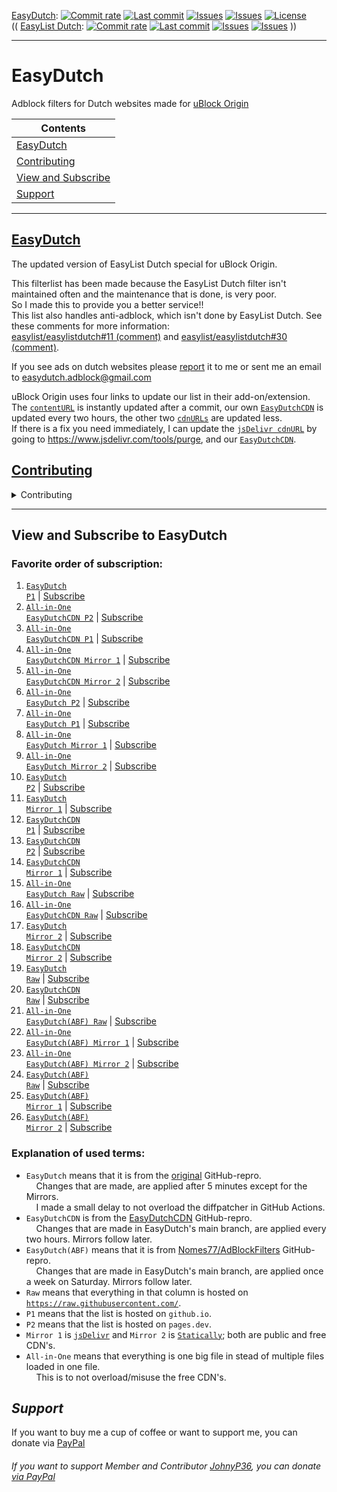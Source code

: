 [EasyDutch](https://github.com/EasyDutch-uBO/EasyDutch):
[![Commit rate](https://img.shields.io/github/commit-activity/y/EasyDutch-uBO/EasyDutch?label=Commits&color=succes)](https://github.com/EasyDutch-uBO/EasyDutch/commits/)
[![Last commit](https://img.shields.io/github/last-commit/EasyDutch-uBO/EasyDutch?label=Last%20commit&color=informational)](https://github.com/EasyDutch-uBO/EasyDutch/commits/)
[![Issues](https://img.shields.io/github/issues/EasyDutch-uBO/EasyDutch?label=Issues&color=red)](https://github.com/EasyDutch-uBO/EasyDutch/issues)
[![Issues](https://img.shields.io/github/issues-closed/EasyDutch-uBO/EasyDutch?color=green&label=Issues)](https://github.com/EasyDutch-uBO/EasyDutch/issues?q=is%3Aissue+is%3Aclosed)
[![License](https://img.shields.io/badge/License-GPLv3-blue.svg?label=License&color=lightgrey)](https://github.com/EasyDutch-uBO/EasyDutch/blob/main/LICENSE) <br>
(( [EasyList Dutch](https://github.com/easylist/easylistdutch/):
[![Commit rate](https://img.shields.io/github/commit-activity/y/easylist/easylistdutch?label=Commits&color=succes&style=plastic)](https://github.com/easylist/easylistdutch/commits/)
[![Last commit](https://img.shields.io/github/last-commit/easylist/easylistdutch?label=Last%20commit&color=informational&style=plastic)](https://github.com/easylist/easylistdutch/commits/master)
[![Issues](https://img.shields.io/github/issues/easylist/easylistdutch?label=Issues&color=red&style=plastic)](https://github.com/easylist/easylistdutch/issues)
[![Issues](https://img.shields.io/github/issues-closed/easylist/easylistdutch?color=green&label=Issues&style=plastic)](https://github.com/easylist/easylistdutch/issues?q=is%3Aissue+is%3Aclosed) ))

***
# EasyDutch
Adblock filters for Dutch websites made for [uBlock Origin](https://github.com/uBlockOrigin/uAssets)

| Contents |
| --- |
| [EasyDutch](#easydutch) |
| [Contributing](#contributing) |
| [View and Subscribe](#view-and-subscribe-to-easydutch) |
| [Support](#support) |
-----
## [EasyDutch](https://github.com/EasyDutch-uBO/EasyDutch)
The updated version of EasyList Dutch special for uBlock Origin. 

This filterlist has been made because the EasyList Dutch filter isn't maintained often and the maintenance that is done, is very poor. <br>
So I made this to provide you a better service!! <br>
This list also handles anti-adblock, which isn't done by EasyList Dutch. See these comments for more information: <br>
[easylist/easylistdutch#11 (comment)](https://github.com/easylist/easylistdutch/issues/11#issuecomment-818864565) and [easylist/easylistdutch#30 (comment)](https://github.com/easylist/easylistdutch/issues/30#issuecomment-1011180477).

If you see ads on dutch websites please [report](https://github.com/EasyDutch-uBO/EasyDutch/issues/new/choose) it to me or sent me an email to easydutch.adblock@gmail.com <br>

uBlock Origin uses four links to update our list in their add-on/extension.  <br>
The [`contentURL`](https://github.com/gorhill/uBlock/blob/eb52d46afa7fc2c55e3c3555e7c7bee8f136473c/assets/assets.json#L756) is instantly updated after a commit, our own [`EasyDutchCDN`](https://github.com/gorhill/uBlock/blob/eb52d46afa7fc2c55e3c3555e7c7bee8f136473c/assets/assets.json#L758) is updated every two hours, the other two [`cdnURLs`](https://github.com/gorhill/uBlock/blob/eb52d46afa7fc2c55e3c3555e7c7bee8f136473c/assets/assets.json#L759-L760) are updated less.  <br>
If there is a fix you need immediately, I can update the [`jsDelivr cdnURL`](https://github.com/gorhill/uBlock/blob/17d30343c5a63bd6d1a57f2859aa138948fac881/assets/assets.json#L756) by going to https://www.jsdelivr.com/tools/purge, and our [`EasyDutchCDN`](https://github.com/gorhill/uBlock/blob/17d30343c5a63bd6d1a57f2859aa138948fac881/assets/assets.json#L757).


## [Contributing](https://github.com/EasyDutch-uBO/EasyDutch/blob/main/CONTRIBUTING.md)
<details>
<summary>Contributing</summary>

> Important note: </br>
> I, @Nomes77 owner of EasyDutch, prefer simplicity over complexity. So instead of `123geldzaken.nl##[class*="widget_sponsor"]` use `123geldzaken.nl##.widget_sponsor` and `123geldzaken.nl##.widget_sponsorlinks`. And instead of `arenalokaal.nl##[advobject]:upward(.bg-gray-100):has-text(/Uit de krant/i)` just use `arenalokaal.nl##[advobject]:upward(.bg-gray-100)`
> 
> ##### Ordering of filters
> 
> New filters must be added on the top of each list.
> 
> The reason is to provide an easy way to check whether a filter is still relevant. The filters at the end of the file will be the oldest filters, and also the most likely to maybe be obsolete.
> 
> Old filters which are confirmed to still be required must be moved to the top of the list.
> 
> ##### Issue number association
> 
> **All** added filters must be associated with a formal issue number or date, example:
> 
>     ! https://github.com/EasyDutch-uBO/EasyDutch/issues/3
>     ||data.inertanceretinallaurel.com^
>     ! 2021-04-27
>     ||androidplanet.nl,iphoned.nl##.dynamic-content-native
> 
> This way we know why a filter was added, and how to verify whether an old filter is still needed. The comment line preceding the filter(s) to solve a specific issue should be only a URL to the issue. The issue itself can contains all the details about how the issue was solved, and why it was solved this way, etc.
> 
> ##### Commit message
> 
> - Keep it simple, use `A:` for adding a site, `C:` for changing or updating rules, `R:` for removing, and `M:` for moving to other files. 
> - Put here after the site url `spele.nl` (no `https://www.`) 
> - Put after this the issue number. </br>
> Example: `A: spele.nl fix #3` or `C: nu.nl`. The issue itself will contains all the details.
> 
> ##### Hide General
> 
> You may only make General Hiding rules, if it applies to tree or more websites
> *******
> #### What you might do or not do as a contributor
> 
> As a contributor it is **forbidden** to change the following files:
> - `.github` folder 
> - `README.md`
> - `CONTRIBUTING.md`
> - `CODE_OF_CONDUCT.md`
> - `LICENSE`
> 
> The rest you may change.
> 
> Breaching this rule will result in a warning and, if not listening, being banned as contributor!

</details>

***
## View and Subscribe to EasyDutch
### Favorite order of subscription:
1. <a target="_blank" rel="noreferrer nofollow" href="https://easydutch-ubo.github.io/EasyDutch/EasyDutch.txt"><code>EasyDutch P1</code></a> | <a target="_blank" rel="noreferrer nofollow" href="https://subscribe.adblockplus.org/?location=https://easydutch-ubo.github.io/EasyDutch/EasyDutch.txt&amp;title=EasyDutch">Subscribe</a></br>
2. <a target="_blank" rel="noreferrer nofollow" href="https://easydutchcdn.pages.dev/EasyDutch.all.txt"><code>All-in-One EasyDutchCDN P2</code></a> | <a target="_blank" rel="noreferrer nofollow" href="https://subscribe.adblockplus.org/?location=https://easydutchcdn.pages.dev/EasyDutch.all.txt&amp;title=EasyDutch">Subscribe</a></br>
3. <a target="_blank" rel="noreferrer nofollow" href="https://easydutch-ubo.github.io/EasyDutchCDN/EasyDutch.all.txt"><code>All-in-One EasyDutchCDN P1</code></a> | <a target="_blank" rel="noreferrer nofollow" href="https://subscribe.adblockplus.org/?location=https://easydutch-ubo.github.io/EasyDutchCDN/EasyDutch.all.txt&amp;title=EasyDutch">Subscribe</a></br>
4. <a target="_blank" rel="noreferrer nofollow" href="https://cdn.jsdelivr.net/gh/EasyDutch-uBO/EasyDutchCDN@main/EasyDutch.all.txt"><code>All-in-One EasyDutchCDN Mirror 1</code></a> | <a target="_blank" rel="noreferrer nofollow" href="https://subscribe.adblockplus.org/?location=https://cdn.jsdelivr.net/gh/EasyDutch-uBO/EasyDutchCDN@main/EasyDutch.all.txt&amp;title=EasyDutch">Subscribe</a></br>
5. <a target="_blank" rel="noreferrer nofollow" href="https://cdn.statically.io/gh/EasyDutch-uBO/EasyDutchCDN/main/EasyDutch.all.txt"><code>All-in-One EasyDutchCDN Mirror 2</code></a> | <a target="_blank" rel="noreferrer nofollow" href="https://subscribe.adblockplus.org/?location=https://cdn.statically.io/gh/EasyDutch-uBO/EasyDutchCDN/main/EasyDutch.all.txt&amp;title=EasyDutch">Subscribe</a></br>
6. <a target="_blank" rel="noreferrer nofollow" href="https://easydutch.pages.dev/EasyDutch.all.txt"><code>All-in-One EasyDutch P2</code></a> | <a target="_blank" rel="noreferrer nofollow" href="https://subscribe.adblockplus.org/?location=https://easydutch.pages.dev/EasyDutch.all.txt&amp;title=EasyDutch">Subscribe</a></br>
7. <a target="_blank" rel="noreferrer nofollow" href="https://easydutch-ubo.github.io/EasyDutch/EasyDutch.all.txt"><code>All-in-One EasyDutch P1</code></a> | <a target="_blank" rel="noreferrer nofollow" href="https://subscribe.adblockplus.org/?location=https://easydutch-ubo.github.io/EasyDutch/EasyDutch.all.txt&amp;title=EasyDutch">Subscribe</a></br>
8. <a target="_blank" rel="noreferrer nofollow" href="https://cdn.jsdelivr.net/gh/EasyDutch-uBO/EasyDutch@gh-pages/EasyDutch.all.txt"><code>All-in-One EasyDutch Mirror 1</code></a> | <a target="_blank" rel="noreferrer nofollow" href="https://subscribe.adblockplus.org/?location=https://cdn.jsdelivr.net/gh/EasyDutch-uBO/EasyDutch@gh-pages/EasyDutch.all.txt&amp;title=EasyDutch">Subscribe</a></br>
9. <a target="_blank" rel="noreferrer nofollow" href="https://cdn.statically.io/gh/EasyDutch-uBO/EasyDutch/gh-pages/EasyDutch.all.txt"><code>All-in-One EasyDutch Mirror 2</code></a> | <a target="_blank" rel="noreferrer nofollow" href="https://subscribe.adblockplus.org/?location=https://cdn.statically.io/gh/EasyDutch-uBO/EasyDutch/gh-pages/EasyDutch.all.txt&amp;title=EasyDutch">Subscribe</a></br>
10. <a target="_blank" rel="noreferrer nofollow" href="https://easydutch.pages.dev/EasyDutch.txt"><code>EasyDutch P2</code></a> | <a target="_blank" rel="noreferrer nofollow" href="https://subscribe.adblockplus.org/?location=https://easydutch.pages.dev/EasyDutch.txt&amp;title=EasyDutch">Subscribe</a></br>
11. <a target="_blank" rel="noreferrer nofollow" href="https://cdn.jsdelivr.net/gh/EasyDutch-uBO/EasyDutch@gh-pages/EasyDutch.txt"><code>EasyDutch Mirror 1</code></a> | <a target="_blank" rel="noreferrer nofollow" href="https://subscribe.adblockplus.org/?location=https://cdn.jsdelivr.net/gh/EasyDutch-uBO/EasyDutch@gh-pages/EasyDutch.txt&amp;title=EasyDutch">Subscribe</a></br>
12. <a target="_blank" rel="noreferrer nofollow" href="https://easydutch-ubo.github.io/EasyDutchCDN/EasyDutch.txt"><code>EasyDutchCDN P1</code></a> | <a target="_blank" rel="noreferrer nofollow" href="https://subscribe.adblockplus.org/?location=https://easydutch-ubo.github.io/EasyDutchCDN/EasyDutch.txt&amp;title=EasyDutch">Subscribe</a></br>
13. <a target="_blank" rel="noreferrer nofollow" href="https://easydutchcdn.pages.dev/EasyDutch.txt"><code>EasyDutchCDN P2</code></a> | <a target="_blank" rel="noreferrer nofollow" href="https://subscribe.adblockplus.org/?location=https://easydutchcdn.pages.dev/EasyDutch.txt&amp;title=EasyDutch">Subscribe</a></br>
14. <a target="_blank" rel="noreferrer nofollow" href="https://cdn.jsdelivr.net/gh/EasyDutch-uBO/EasyDutchCDN@main/EasyDutch.txt"><code>EasyDutchCDN Mirror 1</code></a> | <a target="_blank" rel="noreferrer nofollow" href="https://subscribe.adblockplus.org/?location=https://cdn.jsdelivr.net/gh/EasyDutch-uBO/EasyDutchCDN@main/EasyDutch.txt&amp;title=EasyDutch">Subscribe</a></br>
15. <a target="_blank" rel="noreferrer nofollow" href="https://raw.githubusercontent.com/EasyDutch-uBO/EasyDutch/gh-pages/EasyDutch.all.txt"><code>All-in-One EasyDutch Raw</code></a> | <a target="_blank" rel="noreferrer nofollow" href="https://subscribe.adblockplus.org/?location=https://raw.githubusercontent.com/EasyDutch-uBO/EasyDutch/gh-pages/EasyDutch.all.txt&amp;title=EasyDutch">Subscribe</a></br>
16. <a target="_blank" rel="noreferrer nofollow" href="https://raw.githubusercontent.com/EasyDutch-uBO/EasyDutchCDN/main/EasyDutch.all.txt"><code>All-in-One EasyDutchCDN Raw</code></a> | <a target="_blank" rel="noreferrer nofollow" href="https://subscribe.adblockplus.org/?location=https://raw.githubusercontent.com/EasyDutch-uBO/EasyDutchCDN/main/EasyDutch.all.txt&amp;title=EasyDutch">Subscribe</a></br>
17. <a target="_blank" rel="noreferrer nofollow" href="https://cdn.statically.io/gh/EasyDutch-uBO/EasyDutch/gh-pages/EasyDutch.txt"><code>EasyDutch Mirror 2</code></a> | <a target="_blank" rel="noreferrer nofollow" href="https://subscribe.adblockplus.org/?location=https://cdn.statically.io/gh/EasyDutch-uBO/EasyDutch/gh-pages/EasyDutch.txt&amp;title=EasyDutch">Subscribe</a></br>
18. <a target="_blank" rel="noreferrer nofollow" href="https://cdn.statically.io/gh/EasyDutch-uBO/EasyDutchCDN/main/EasyDutch.txt"><code>EasyDutchCDN Mirror 2</code></a> | <a target="_blank" rel="noreferrer nofollow" href="https://subscribe.adblockplus.org/?location=https://cdn.statically.io/gh/EasyDutch-uBO/EasyDutchCDN/main/EasyDutch.txt&amp;title=EasyDutch">Subscribe</a></br>
19. <a target="_blank" rel="noreferrer nofollow" href="https://raw.githubusercontent.com/EasyDutch-uBO/EasyDutch/gh-pages/EasyDutch.txt"><code>EasyDutch Raw</code></a> | <a target="_blank" rel="noreferrer nofollow" href="https://subscribe.adblockplus.org/?location=https://raw.githubusercontent.com/EasyDutch-uBO/EasyDutch/gh-pages/EasyDutch.txt&amp;title=EasyDutch">Subscribe</a></br>
20. <a target="_blank" rel="noreferrer nofollow" href="https://raw.githubusercontent.com/EasyDutch-uBO/EasyDutchCDN/main/EasyDutch.txt"><code>EasyDutchCDN Raw</code></a> | <a target="_blank" rel="noreferrer nofollow" href="https://subscribe.adblockplus.org/?location=https://raw.githubusercontent.com/EasyDutch-uBO/EasyDutchCDN/main/EasyDutch.txt&amp;title=EasyDutch">Subscribe</a></br>
21. <a target="_blank" rel="noreferrer nofollow" href="https://raw.githubusercontent.com/Nomes77/AdBlockFilters/main/EasyDutch.all.txt"><code>All-in-One EasyDutch(ABF) Raw</code></a> | <a target="_blank" rel="noreferrer nofollow" href="https://subscribe.adblockplus.org/?location=https://raw.githubusercontent.com/Nomes77/AdBlockFilters/main/EasyDutch.all.txt&amp;title=EasyDutch">Subscribe</a></br>
22. <a target="_blank" rel="noreferrer nofollow" href="https://cdn.jsdelivr.net/gh/Nomes77/AdBlockFilters@main/EasyDutch.all.txt"><code>All-in-One EasyDutch(ABF) Mirror 1</code></a> | <a target="_blank" rel="noreferrer nofollow" href="https://subscribe.adblockplus.org/?location=https://cdn.jsdelivr.net/gh/Nomes77/AdBlockFilters@main/EasyDutch.all.txt&amp;title=EasyDutch">Subscribe</a></br>
23. <a target="_blank" rel="noreferrer nofollow" href="https://cdn.statically.io/gh/Nomes77/AdBlockFilters/main/EasyDutch.all.txt"><code>All-in-One EasyDutch(ABF) Mirror 2</code></a> | <a target="_blank" rel="noreferrer nofollow" href="https://subscribe.adblockplus.org/?location=https://cdn.statically.io/gh/Nomes77/AdBlockFilters/main/EasyDutch.all.txt&amp;title=EasyDutch">Subscribe</a></br>
24. <a target="_blank" rel="noreferrer nofollow" href="https://raw.githubusercontent.com/Nomes77/AdBlockFilters/main/EasyDutch.txt"><code>EasyDutch(ABF) Raw</code></a> | <a target="_blank" rel="noreferrer nofollow" href="https://subscribe.adblockplus.org/?location=https://raw.githubusercontent.com/Nomes77/AdBlockFilters/main/EasyDutch.txt&amp;title=EasyDutch">Subscribe</a></br>
25. <a target="_blank" rel="noreferrer nofollow" href="https://cdn.jsdelivr.net/gh/Nomes77/AdBlockFilters@main/EasyDutch.txt"><code>EasyDutch(ABF) Mirror 1</code></a> | <a target="_blank" rel="noreferrer nofollow" href="https://subscribe.adblockplus.org/?location=https://cdn.jsdelivr.net/gh/Nomes77/AdBlockFilters@main/EasyDutch.txt&amp;title=EasyDutch">Subscribe</a></br>
26. <a target="_blank" rel="noreferrer nofollow" href="https://cdn.statically.io/gh/Nomes77/AdBlockFilters/main/EasyDutch.txt"><code>EasyDutch(ABF) Mirror 2</code></a> | <a target="_blank" rel="noreferrer nofollow" href="https://subscribe.adblockplus.org/?location=https://cdn.statically.io/gh/Nomes77/AdBlockFilters/main/EasyDutch.txt&amp;title=EasyDutch">Subscribe</a></br>

### Explanation of used terms: 
- <code>EasyDutch</code> means that it is from the <a target="_blank" rel="noreferrer nofollow" href="https://github.com/EasyDutch-uBO/EasyDutch/tree/gh-pages">original</a> GitHub-repro. <br>
&nbsp;&nbsp;&nbsp; Changes that are made, are applied after 5 minutes except for the Mirrors. <br>
&nbsp;&nbsp;&nbsp; I made a small delay to not overload the diffpatcher in GitHub Actions. <br>
- <code>EasyDutchCDN</code> is from the <a target="_blank" rel="noreferrer nofollow" href="https://github.com/EasyDutch-uBO/EasyDutchCDN">EasyDutchCDN</a> GitHub-repro. <br>
&nbsp;&nbsp;&nbsp; Changes that are made in EasyDutch's main branch, are applied every two hours. Mirrors follow later. <br>
- <code>EasyDutch(ABF)</code> means that it is from <a target="_blank" rel="noreferrer nofollow" href="https://github.com/Nomes77/AdBlockFilters">Nomes77/AdBlockFilters</a> GitHub-repro. <br>
&nbsp;&nbsp;&nbsp; Changes that are made in EasyDutch's main branch, are applied once a week on Saturday. Mirrors follow later. <br>
- <code>Raw</code> means that everything in that column is hosted on <code>https://raw.githubusercontent.com/</code>. <br>
- <code>P1</code> means that the list is hosted on <code>github.io</code>. <br>
- <code>P2</code> means that the list is hosted on <code>pages.dev</code>. <br>
- <code>Mirror 1</code> is <a target="_blank" rel="noreferrer nofollow" href="https://www.jsdelivr.com/"><code>jsDelivr</code></a> and <code>Mirror 2</code> is <a target="_blank" rel="noreferrer nofollow" href="https://statically.io/"><code>Statically</code></a>; both are public and free CDN's. <br>
- <code>All-in-One</code> means that everything is one big file in stead of multiple files loaded in one file. <br>
&nbsp;&nbsp;&nbsp; This is to not overload/misuse the free CDN's. </br>

## *Support*
If you want to buy me a cup of coffee or want to support me, you can donate via [PayPal](https://www.paypal.com/donate/?hosted_button_id=NRARDMBBMV3LC)

###### If you want to support Member *and Contributor* [JohnyP36](https://github.com/JohnyP36), you can donate [via PayPal](https://www.paypal.com/donate?hosted_button_id=8BBT5V55TGVXW) 
